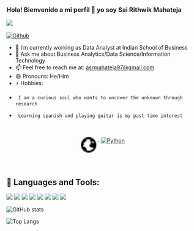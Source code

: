 ### Hola! Bienvenido a mi perfil 👋 yo soy Sai Rithwik Mahateja

![](https://visitor-badge.laobi.icu/badge?page_id=ASairithwikmahateja.ASairithwikmahateja) 

[![Github](https://img.shields.io/github/followers/ASairithwikmahateja?label=Follow&style=social)](https://github.com/ASairithwikmahateja)

- 🔭 I’m currently working as Data Analyst at Indian School of Business
- 💬 Ask me about Business Analytics/Data Science/Information Technology
- 📫 Feel free to reach me at: asrmahateja97@gmail.com
- 😄 Pronouns: He/Him
- ⚡ Hobbies: 
-      I am a curious soul who wants to uncover the unknown through research
-      Learning spanish and playing guitar is my past time interest

<br>
<p align="center">
 <a href="https://github.com/ASairithwikmahateja" target="_blank" rel="noopener noreferrer"> <img src="https://raw.githubusercontent.com/iconic/open-iconic/master/svg/globe.svg" alt="Python" height="40" style="vertical-align:top; margin:4px"> </a>
 <a href="https://www.linkedin.com/in/sai-rithwik-mahateja-a-262460153/" target="_blank" rel="noopener noreferrer"> <img src="https://cdn.jsdelivr.net/npm/simple-icons@v3/icons/linkedin.svg" alt="Python" height="40" style="vertical-align:top; margin:4px"></a>
</p>

<br />

## 🧰 Languages and Tools:
<code><img width="10%" src="https://www.vectorlogo.zone/logos/python/python-ar21.svg"></code>
<code><img width="10%" src="https://www.vectorlogo.zone/logos/jupyter/jupyter-ar21.svg"></code>
<code><img width="10%" src="https://www.vectorlogo.zone/logos/r-project/r-project-ar21.svg"></code>
<code><img width="10%" src="https://www.vectorlogo.zone/logos/java/java-ar21.svg"></code>
<code><img width="10%" src="https://www.vectorlogo.zone/logos/w3_html5/w3_html5-ar21.svg"></code>
<code><img width="10%" src="https://www.vectorlogo.zone/logos/mysql/mysql-ar21.svg"></code>
<code><img width="10%" src="https://www.vectorlogo.zone/logos/w3_css/w3_css-ar21.svg"></code>
<code><img width="10%" src="https://www.vectorlogo.zone/logos/postgresql/postgresql-ar21.svg"></code>

![GitHub stats](https://github-readme-stats.vercel.app/api?username=ASairithwikmahateja&show_icons=true&theme=tokyonight)

![Top Langs](https://github-readme-stats.vercel.app/api/top-langs/?username=ASairithwikmahateja&theme=tokyonight)
